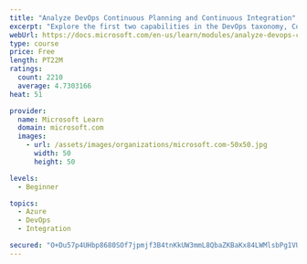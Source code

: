 ```yaml
---
title: "Analyze DevOps Continuous Planning and Continuous Integration"
excerpt: "Explore the first two capabilities in the DevOps taxonomy, Continuous Planning and Continuous Integration."
webUrl: https://docs.microsoft.com/en-us/learn/modules/analyze-devops-continuous-planning-intergration/
type: course
price: Free
length: PT22M
ratings:
  count: 2210
  average: 4.7303166
heat: 51

provider:
  name: Microsoft Learn
  domain: microsoft.com
  images:
    - url: /assets/images/organizations/microsoft.com-50x50.jpg
      width: 50
      height: 50

levels:
  - Beginner

topics:
  - Azure
  - DevOps
  - Integration

secured: "O+Du57p4UHbp8680SOf7jpmjf3B4tnKkUW3mmL8QbaZKBaKx84LWMlsbPg1VUBBq6QUevRNaqQbmqRu2HWdKT9EtQe/v3O6PQDv/0UbZMwf00OHXaa/ycGKk21bYNXMDPp20AczxED5dRonYBpXkZ41cZh+p6Opwekzr0U15Ba3D/1SleTWsk68aRNcZBbb7hG5+9S+ab4fxtyyVODTII/NqiroDUNvIx/dnhWo52Van1jV4GPmswHJjdclPoZd3IoGtk7jeMX9qRMopJdMDvH2p4qP2J3wjZ21w05kGg20IIJwda/h4uG7yTevmBafjXvFwCFsolEF9Xu2EVZUtY5AQW7uKF4K5jlYxU0rhP1MDgzvlzE8zBepMf6m21UDtpu2aeTidLIdAS0WwyU0u5hR+ITa0hvf6JOm1hWoiqa0=;2V2MWop6LSkReC+SP2rKhw=="
---
```


